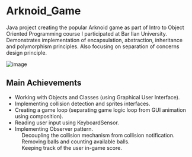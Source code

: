 # Arknoid_Game
Java project creating the popular Arknoid game as part of Intro to Object Oriented Programming course I participated at Bar Ilan University.
Demonstrates implementation of encapsulation, abstraction, inheritance and polymorphism principles. Also focusing on separation of concerns design principle.

![image](https://user-images.githubusercontent.com/60155625/128745289-e998509d-97eb-42d5-afde-e5895c5038fc.png)


## Main Achievements
- Working with Objects and Classes (using Graphical User Interface).<br/>
- Implementing collision detection and sprites interfaces.<br/>
- Creating a game loop (separating game logic loop from GUI animation using composition).<br/>
- Reading user input using KeyboardSensor.<br/>
- Implementing Observer pattern.<br/>
&emsp; Decoupling the collision mechanism from collision notification.<br/>
&emsp; Removing balls and counting available balls.<br/>
&emsp; Keeping track of the user in-game score.<br/>
